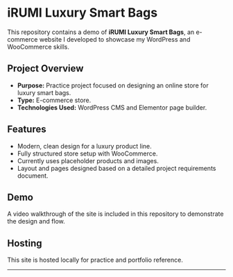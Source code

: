 # iRUMI Luxury Smart Bags

This repository contains a demo of **iRUMI Luxury Smart Bags**, an e-commerce website I developed to showcase my WordPress and WooCommerce skills.

##  Project Overview

- **Purpose:** Practice project focused on designing an online store for luxury smart bags.
- **Type:** E-commerce store.
- **Technologies Used:** WordPress CMS and Elementor page builder.

##  Features

- Modern, clean design for a luxury product line.
- Fully structured store setup with WooCommerce.
- Currently uses placeholder products and images.
- Layout and pages designed based on a detailed project requirements document.

##  Demo

A video walkthrough of the site is included in this repository to demonstrate the design and flow.

##  Hosting

This site is hosted locally for practice and portfolio reference.

---
